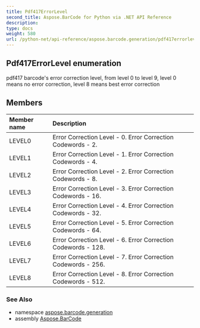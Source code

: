 ```yaml
---
title: Pdf417ErrorLevel
second_title: Aspose.BarCode for Python via .NET API Reference
description: 
type: docs
weight: 580
url: /python-net/api-reference/aspose.barcode.generation/pdf417errorlevel/
---
```


## Pdf417ErrorLevel enumeration

pdf417 barcode's error correction level, from level 0 to level 9, level 0 means no error correction, level 8 means best error correction

## Members
| Member name | Description |
| :- | :- |
|LEVEL0|Error Correction Level - 0. Error  Correction Codewords - 2.|
|LEVEL1|Error Correction Level - 1. Error  Correction Codewords - 4.|
|LEVEL2|Error Correction Level - 2. Error  Correction Codewords - 8.|
|LEVEL3|Error Correction Level - 3. Error  Correction Codewords - 16.|
|LEVEL4|Error Correction Level - 4. Error  Correction Codewords - 32.|
|LEVEL5|Error Correction Level - 5. Error  Correction Codewords - 64.|
|LEVEL6|Error Correction Level - 6. Error  Correction Codewords - 128.|
|LEVEL7|Error Correction Level - 7. Error  Correction Codewords - 256.|
|LEVEL8|Error Correction Level - 8. Error  Correction Codewords - 512.|

### See Also

* namespace [aspose.barcode.generation](/barcode/python-net/api-reference/aspose.barcode.generation/)
* assembly [Aspose.BarCode](/barcode/python-net/api-reference/)

